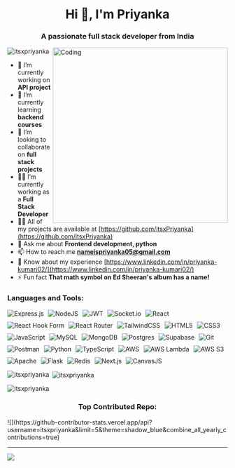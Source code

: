 <h1 align="center">Hi 👋, I'm Priyanka</h1>
<h3 align="center">A passionate full stack developer from India</h3>
<img align="right" alt="Coding" width="400" src="https://i.pinimg.com/originals/23/da/92/23da92aacaadd885740ef9f878a2f810.gif">

<p align="left"> <img src="https://komarev.com/ghpvc/?username=itsxpriyanka&label=Profile%20views&color=0e75b6&style=flat" alt="itsxpriyanka" /> </p>

- 🔭 I’m currently working on **API project**
- 🌱 I’m currently learning **backend courses**
- 👯 I’m looking to collaborate on **full stack projects**
- 👨‍💻 I’m currently working as a **Full Stack Developer**
- 👨‍💻 All of my projects are available at [https://github.com/itsxPriyanka](https://github.com/itsxPriyanka)
- 💬 Ask me about **Frontend development, python**
- 📫 How to reach me **nameispriyanka05@gmail.com**
- 📄 Know about my experience [https://www.linkedin.com/in/priyanka-kumari02/](https://www.linkedin.com/in/priyanka-kumari02/)
- ⚡ Fun fact **That math symbol on Ed Sheeran's album has a name!**

<h3 align="left">Languages and Tools:</h3>
<p align="left" style="display: flex; flex-wrap: wrap; gap: 10px;">
  <!-- Backend Technologies -->
  <img src="https://img.shields.io/badge/express.js-%23404d59.svg?style=for-the-badge&logo=express&logoColor=%2361DAFB" alt="Express.js" />
  <img src="https://img.shields.io/badge/node.js-6DA55F?style=for-the-badge&logo=node.js&logoColor=white" alt="NodeJS" />
  <img src="https://img.shields.io/badge/JWT-black?style=for-the-badge&logo=JSON%20web%20tokens" alt="JWT" />
  <img src="https://img.shields.io/badge/Socket.io-black?style=for-the-badge&logo=socket.io&badgeColor=010101" alt="Socket.io" />

  <!-- Frontend Technologies -->
  <img src="https://img.shields.io/badge/react-%2320232a.svg?style=for-the-badge&logo=react&logoColor=%2361DAFB" alt="React" />
  <img src="https://img.shields.io/badge/React%20Hook%20Form-%23EC5990.svg?style=for-the-badge&logo=reacthookform&logoColor=white" alt="React Hook Form" />
  <img src="https://img.shields.io/badge/React_Router-CA4245?style=for-the-badge&logo=react-router&logoColor=white" alt="React Router" />
  <img src="https://img.shields.io/badge/tailwindcss-%2338B2AC.svg?style=for-the-badge&logo=tailwind-css&logoColor=white" alt="TailwindCSS" />
  <img src="https://img.shields.io/badge/html5-%23E34F26.svg?style=for-the-badge&logo=html5&logoColor=white" alt="HTML5" />
  <img src="https://img.shields.io/badge/css3-%231572B6.svg?style=for-the-badge&logo=css3&logoColor=white" alt="CSS3" />
  <img src="https://img.shields.io/badge/javascript-%23323330.svg?style=for-the-badge&logo=javascript&logoColor=%23F7DF1E" alt="JavaScript" />
  
  <!-- Databases -->
  <img src="https://img.shields.io/badge/mysql-4479A1.svg?style=for-the-badge&logo=mysql&logoColor=white" alt="MySQL" />
  <img src="https://img.shields.io/badge/MongoDB-%234ea94b.svg?style=for-the-badge&logo=mongodb&logoColor=white" alt="MongoDB" />
  <img src="https://img.shields.io/badge/postgres-%23316192.svg?style=for-the-badge&logo=postgresql&logoColor=white" alt="Postgres" />
  <img src="https://img.shields.io/badge/Supabase-3ECF8E?style=for-the-badge&logo=supabase&logoColor=white" alt="Supabase" />
  
  <!-- Development Tools -->
  <img src="https://img.shields.io/badge/git-%23F05033.svg?style=for-the-badge&logo=git&logoColor=white" alt="Git" />
  <img src="https://img.shields.io/badge/Postman-FF6C37?style=for-the-badge&logo=postman&logoColor=white" alt="Postman" />
  
  <!-- Programming Languages -->
  <img src="https://img.shields.io/badge/python-3670A0?style=for-the-badge&logo=python&logoColor=ffdd54" alt="Python" />
  <img src="https://img.shields.io/badge/typescript-%23007ACC.svg?style=for-the-badge&logo=typescript&logoColor=white" alt="TypeScript" />
 
  <!-- Cloud & DevOps -->
  <img src="https://img.shields.io/badge/AWS-%23FF9900.svg?style=for-the-badge&logo=amazon-aws&logoColor=white" alt="AWS" />
  <img src="https://img.shields.io/badge/AWS%20Lambda-%23FF9900.svg?style=for-the-badge&logo=awslambda&logoColor=white" alt="AWS Lambda" />
  <img src="https://img.shields.io/badge/AWS%20S3-%23FF9900.svg?style=for-the-badge&logo=amazons3&logoColor=white" alt="AWS S3" />

  <!-- Other Frameworks and Tools -->
  <img src="https://img.shields.io/badge/apache-%23D42029.svg?style=for-the-badge&logo=apache&logoColor=white" alt="Apache" />
  <img src="https://img.shields.io/badge/flask-%23000.svg?style=for-the-badge&logo=flask&logoColor=white" alt="Flask" />
  <img src="https://img.shields.io/badge/redis-%23DC382D.svg?style=for-the-badge&logo=redis&logoColor=white" alt="Redis" />
  <img src="https://img.shields.io/badge/next.js-%23000000.svg?style=for-the-badge&logo=nextdotjs&logoColor=white" alt="Next.js" />
  <img src="https://img.shields.io/badge/CanvasJS-%2338B2AC.svg?style=for-the-badge" alt="CanvasJS" />
</p>


<p><img align="left" src="https://github-readme-stats.vercel.app/api/top-langs?username=itsxpriyanka&show_icons=true&locale=en&layout=compact" alt="itsxpriyanka" /></p>

<p>&nbsp;<img align="center" src="https://github-readme-stats.vercel.app/api?username=itsxpriyanka&show_icons=true&locale=en" alt="itsxpriyanka" /></p>

<p><img align="center" src="https://github-readme-streak-stats.herokuapp.com/?user=itsxpriyanka&" alt="itsxpriyanka" /></p>





<h3 align="center">Top Contributed Repo:</h3>
![](https://github-contributor-stats.vercel.app/api?username=itsxpriyanka&limit=5&theme=shadow_blue&combine_all_yearly_contributions=true)

---

[![](https://visitcount.itsvg.in/api?id=itsxpriyanka&icon=0&color=1)](https://visitcount.itsvg.in)




